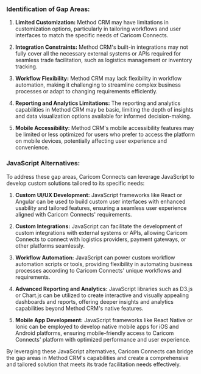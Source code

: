 ### Identification of Gap Areas:

1. **Limited Customization:** Method CRM may have limitations in customization options, particularly in tailoring workflows and user interfaces to match the specific needs of Caricom Connects.

2. **Integration Constraints:** Method CRM's built-in integrations may not fully cover all the necessary external systems or APIs required for seamless trade facilitation, such as logistics management or inventory tracking.

3. **Workflow Flexibility:** Method CRM may lack flexibility in workflow automation, making it challenging to streamline complex business processes or adapt to changing requirements efficiently.

4. **Reporting and Analytics Limitations:** The reporting and analytics capabilities in Method CRM may be basic, limiting the depth of insights and data visualization options available for informed decision-making.

5. **Mobile Accessibility:** Method CRM's mobile accessibility features may be limited or less optimized for users who prefer to access the platform on mobile devices, potentially affecting user experience and convenience.

### JavaScript Alternatives:

To address these gap areas, Caricom Connects can leverage JavaScript to develop custom solutions tailored to its specific needs:

1. **Custom UI/UX Development:** JavaScript frameworks like React or Angular can be used to build custom user interfaces with enhanced usability and tailored features, ensuring a seamless user experience aligned with Caricom Connects' requirements.

2. **Custom Integrations:** JavaScript can facilitate the development of custom integrations with external systems or APIs, allowing Caricom Connects to connect with logistics providers, payment gateways, or other platforms seamlessly.

3. **Workflow Automation:** JavaScript can power custom workflow automation scripts or tools, providing flexibility in automating business processes according to Caricom Connects' unique workflows and requirements.

4. **Advanced Reporting and Analytics:** JavaScript libraries such as D3.js or Chart.js can be utilized to create interactive and visually appealing dashboards and reports, offering deeper insights and analytics capabilities beyond Method CRM's native features.

5. **Mobile App Development:** JavaScript frameworks like React Native or Ionic can be employed to develop native mobile apps for iOS and Android platforms, ensuring mobile-friendly access to Caricom Connects' platform with optimized performance and user experience.

By leveraging these JavaScript alternatives, Caricom Connects can bridge the gap areas in Method CRM's capabilities and create a comprehensive and tailored solution that meets its trade facilitation needs effectively.
